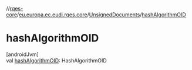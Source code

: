 //[rqes-core](../../../index.md)/[eu.europa.ec.eudi.rqes.core](../index.md)/[UnsignedDocuments](index.md)/[hashAlgorithmOID](hash-algorithm-o-i-d.md)

# hashAlgorithmOID

[androidJvm]\
val [hashAlgorithmOID](hash-algorithm-o-i-d.md): HashAlgorithmOID
